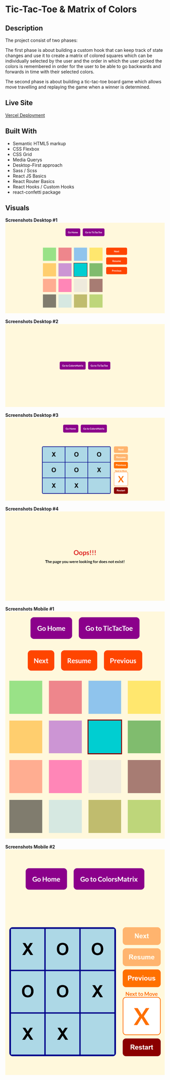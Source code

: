 # Tic-Tac-Toe & Matrix of Colors

## Description

The project consist of two phases:

The first phase is about building a custom hook that can keep track of state changes and use it to create a matrix of colored squares which can be individually selected by the user and the order in which the user picked the colors is remembered in order for the user to be able to go backwards and forwards in time with their selected colors.

The second phase is about building a tic-tac-toe board game which allows move travelling and replaying the game when a winner is determined.

## Live Site

[Vercel Deployment](https://homework-week-7.vercel.app/)

## Built With

- Semantic HTML5 markup
- CSS Flexbox
- CSS Grid
- Media Querys
- Desktop-First approach
- Sass / Scss
- React JS Basics
- React Router Basics
- React Hooks / Custom Hooks
- react-confetti package

## Visuals

**Screenshots Desktop #1**
![](./screenshots/screenshot-desktop-1.png)

**Screenshots Desktop #2**
![](./screenshots/screenshot-desktop-2.png)

**Screenshots Desktop #3**
![](./screenshots/screenshot-desktop-3.png)

**Screenshots Desktop #4**
![](./screenshots/screenshot-desktop-4.png)

**Screenshots Mobile #1**
![](./screenshots/screenshot-mobile-1.png)

**Screenshots Mobile #2**
![](./screenshots/screenshot-mobile-2.png)
